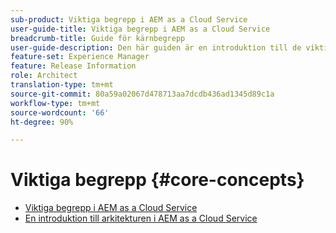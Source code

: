 ```yaml
---
sub-product: Viktiga begrepp i AEM as a Cloud Service
user-guide-title: Viktiga begrepp i AEM as a Cloud Service
breadcrumb-title: Guide för kärnbegrepp
user-guide-description: Den här guiden är en introduktion till de viktigaste begreppen i Experience Manager as a Cloud Service, inklusive den nya tjänstens arkitektur.
feature-set: Experience Manager
feature: Release Information
role: Architect
translation-type: tm+mt
source-git-commit: 80a59a02067d478713aa7dcdb436ad1345d89c1a
workflow-type: tm+mt
source-wordcount: '66'
ht-degree: 90%

---
```



# Viktiga begrepp {#core-concepts}

+ [Viktiga begrepp i AEM as a Cloud Service](/help/core-concepts/home.md)
+ [En introduktion till arkitekturen i AEM as a Cloud Service](architecture.md)